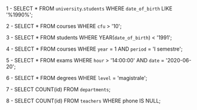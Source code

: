 1 - SELECT \* FROM `university`.`students` WHERE `date_of_birth` LIKE '%1990%';

2 - SELECT \* FROM courses WHERE `cfu` > '10';

3 - SELECT \* FROM students WHERE YEAR(`date_of_birth`) < '1991';

4 - SELECT \* FROM courses WHERE `year` = 1 AND `period` = 'I semestre';

5 - SELECT \* FROM exams WHERE `hour` > '14:00:00' AND `date` = '2020-06-20';

6 - SELECT \* FROM degrees WHERE `level` = 'magistrale';

7 - SELECT COUNT(id) FROM `departments`;

8 - SELECT COUNT(id) FROM `teachers` WHERE phone IS NULL;
